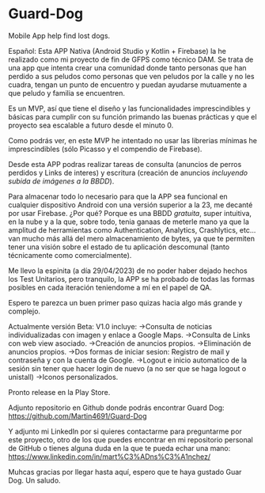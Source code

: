 # Guard-Dog
Mobile App help find lost dogs.

Español:
Esta APP Nativa (Android Studio y Kotlin + Firebase) la he realizado como mi proyecto de fin de GFPS como técnico DAM.
Se trata de una app que intenta crear una comunidad donde tanto personas que han perdido a sus peludos como personas que ven peludos por la calle y no les cuadra, tengan un punto de encuentro y puedan ayudarse mutuamente a que peludo y familia se encuentren.

Es un MVP, así que tiene el diseño y las funcionalidades imprescindibles y básicas para cumplir con su función primando las buenas prácticas y que el proyecto sea escalable a futuro desde el minuto 0.

Como podrás ver, en este MVP he intentado no usar las librerias mínimas he imprescindibles (sólo Picasso y el compendio de Firebase).

Desde esta APP podras realizar tareas de consulta (anuncios de perros perdidos y Links de interes) y escritura (creación de anuncios *incluyendo subida de imágenes a la BBDD*).

Para almacenar todo lo necesario para que la APP sea funcional en cualquier dispositivo Android con una versión superior a la 23, me decanté por usar Firebase. 
¿Por qué?
Porque es una BBDD *gratuita*, super intuitiva, en la nube y a la que, sobre todo, tenia ganaas de meterle mano ya que la amplitud de herramientas como Authentication, Analytics, Crashlytics, etc... van mucho más allá del mero almacenamiento de bytes, ya que te permiten tener una visión sobre el estado de tu aplicación descomunal (tanto técnicamente como comercialmente).

Me llevo la espinita (a día 29/04/2023) de no poder haber dejado hechos los Test Unitarios, pero tranquilo, la APP se ha probado de todas las formas posibles en cada iteración teniendome a mí en el papel de QA.

Espero te parezca un buen primer paso quizas hacia algo más grande y complejo.

Actualmente versión Beta:
V1.0 incluye: 
->Consulta de noticias individualizadas con imagen y enlace a Google Maps.
->Consulta de Links con web view asociado.
->Creación de anuncios propios.
->Eliminación de anuncios propios.
->Dos formas de iniciar sesion: Registro de mail y contraseña y con la cuenta de Google.
->Logout e inicio automatico de la sesión sin tener que hacer login de nuevo (a no ser que se haga logout o unistall)
->Iconos personalizados.


Pronto release en la Play Store.


Adjunto repositorio en Github donde podrás encontrar Guard Dog:
https://github.com/Martin4691/Guard-Dog

Y adjunto mi LinkedIn por si quieres contactarme para preguntarme por este proyecto, otro de los que puedes encontrar en mi repositorio personal de GitHub o tienes alguna duda en la que te pueda echar una mano:
https://www.linkedin.com/in/mart%C3%ADns%C3%A1nchez/



Muhcas gracias por llegar hasta aquí, espero que te haya gustado Guar Dog.
Un saludo.
